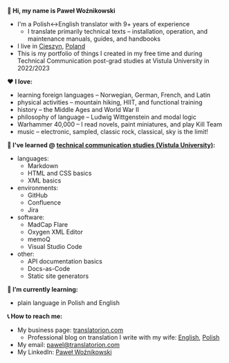 **&#128075; Hi, my name is Paweł Woźnikowski**
  - I'm a Polish<->English translator with 9+ years of experience
    - I translate primarily technical texts – installation, operation, and maintenance manuals, guides, and handbooks
  - I live in [Cieszyn](https://en.wikipedia.org/wiki/Cieszyn), [Poland](https://en.wikipedia.org/wiki/Poland)
  - This is my portfolio of things I created in my free time and during Technical Communication post-grad studies at Vistula University in 2022/2023

**&#x2764; I love:**
  - learning foreign languages – Norwegian, German, French, and Latin
  - physical activities – mountain hiking, HIIT, and functional training
  - history – the Middle Ages and World War II
  - philosophy of language – Ludwig Wittgenstein and modal logic
  - Warhammer 40,000 – I read novels, paint miniatures, and play Kill Team
  - music – electronic, sampled, classic rock, classical, sky is the limit!

**&#128213; I've learned @ [technical communication studies (Vistula University)](https://vistula.edu.pl/kierunki-studiow/komunikacja-techniczna):**
  - languages:
    - Markdown
    - HTML and CSS basics
    - XML basics
  - environments:
    - GitHub
    - Confluence
    - Jira
  - software:
    - MadCap Flare
    - Oxygen XML Editor
    - memoQ
    - Visual Studio Code
  - other:
    - API documentation basics
    - Docs-as-Code
    - Static site generators

**&#128214; I’m currently learning:**
  - plain language in Polish and English

**&#128222; How to reach me:**
  - My business page: [translatorion.com](https://translatorion.com/language/en/translatorion/)
    - Professional blog on translation I write with my wife: [English](https://translatorion.com/language/en/blog-en/), [Polish](https://translatorion.com/blog/)
  - My email: [pawel@translatorion.com](mailto:pawel@translatorion.com)
  - My LinkedIn: [Paweł Woźnikowski](https://www.linkedin.com/in/pawel-woznikowski/)